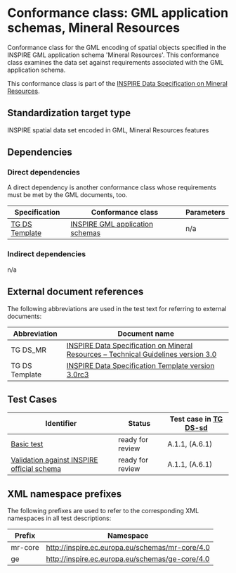 # Conformance class: GML application schemas, Mineral Resources

Conformance class for the GML encoding of spatial objects specified in the INSPIRE GML application schema 'Mineral Resources'. This conformance class examines the data set against requirements associated with the GML application schema.

This conformance class is part of the [INSPIRE Data Specification on Mineral Resources](../README.md).

## Standardization target type

INSPIRE spatial data set encoded in GML, Mineral Resources features

## Dependencies

### Direct dependencies

A direct dependency is another conformance class whose requirements must be met by the GML documents, too.

| Specification | Conformance class | Parameters | 
| ------------- | ----------------- | ---------- |
| [TG DS Template](#ref_TG_DS_tmpl) | [INSPIRE GML application schemas](http://inspire.ec.europa.eu/id/ats/data/3.0rc3/schemas) | n/a |

### Indirect dependencies

n/a
 
## External document references

The following abbreviations are used in the test text for referring to external documents:

Abbreviation                     | Document name
-------------------------------- | --------------------------------------------------
TG DS_MR <a name="ref_TG_DS_MR"></a>   | [INSPIRE Data Specification on Mineral Resources – Technical Guidelines version 3.0](https://inspire.ec.europa.eu/documents/Data_Specifications/INSPIRE_DataSpecification_MR_v3.0.pdf)
TG DS Template <a name="ref_TG_DS_tmpl"></a>   | [INSPIRE Data Specification Template version 3.0rc3](http://inspire.jrc.ec.europa.eu/documents/Data_Specifications/INSPIRE_DataSpecification_Template_v3.0rc3.pdf)

## Test Cases

| Identifier                                                        | Status   | Test case in [TG DS-sd](#ref_TG_DS_MR)  |
| ----------------------------------------------------------------- | -------- | ------------ |
| [Basic test](./basic.md)  | ready for review  | A.1.1, (A.6.1)  |
| [Validation against INSPIRE official schema](./official-schema-validation.md)  | ready for review  | A.1.1, (A.6.1)  |

## XML namespace prefixes <a name="namespaces"></a>

The following prefixes are used to refer to the corresponding XML namespaces in all test descriptions:

Prefix         | Namespace
-------------- | -------------------------------------------------
mr-core        | http://inspire.ec.europa.eu/schemas/mr-core/4.0
ge             | http://inspire.ec.europa.eu/schemas/ge-core/4.0
